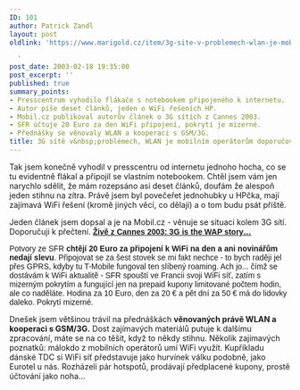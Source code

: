 ```yaml
---
ID: 101
author: Patrick Zandl
layout: post
oldlink: 'https://www.marigold.cz/item/3g-site-v-problemech-wlan-je-mobilnim-operatorum-doporucovano

  '
post_date: 2003-02-18 19:35:00
post_excerpt: ''
published: true
summary_points:
- Presscentrum vyhodilo flákače s notebookem připojeného k internetu.
- Autor píše deset článků, jeden o WiFi řešeních HP.
- Mobil.cz publikoval autorův článek o 3G sítích z Cannes 2003.
- SFR účtuje 20 Euro za den WiFi připojení, pokrytí je mizerné.
- Přednášky se věnovaly WLAN a kooperaci s GSM/3G.
title: 3G sítě v&nbsp;problémech, WLAN je mobilním operátorům doporučováno
---
```


<p>
Tak jsem konečně vyhodil v presscentru od internetu jednoho hocha, co se tu evidentně flákal a připojil se vlastním notebookem. Chtěl jsem vám jen narychlo sdělit, že mám rozepsáno asi deset článků, doufám že alespoň jeden stihnu na zítra. Právě jsem byl povečeřet jednohubky u HPčka, mají zajímavá WiFi řešení (kromě jiných věcí, co dělají) a o tom budu psát příště. </p>

<p>
Jeden článek jsem dopsal a je na Mobil.cz - věnuje se situaci kolem 3G sítí. Doporučuji k přečtení. <STRONG><FONT face=Arial><A href="http://www.mobil.cz/aktuality/vystavy/cannes030218.html" target=_blank><STRONG><FONT face=Arial>Živě z Cannes 2003: 3G is the WAP story&#8230;</FONT></STRONG></A></FONT></STRONG></p>

<p>
<FONT face=Arial>Potvory ze SFR <STRONG>chtějí 20 Euro za připojení k WiFi na den a ani novinářům nedají slevu</STRONG>. Připojovat se za šest stovek se mi fakt nechce - to bych raději jel přes GPRS, kdyby tu T-Mobile fungoval ten slíbený roaming. Ach jo... čímž se dostávám k WiFi aktualitě - SFR spouští ve Francii svoji WiFi síť, zatím s mizerným pokrytím a fungující jen na prepaid kupony limitované počtem hodin, ale co naděláte. Hodina za 10 Euro, den za 20 &#8364; a pět dní za 50 &#8364; má do lidovky daleko. Pokrytí mizerné. </FONT></p>

<p>
Dnešek jsem většinou trávil na přednáškách <STRONG>věnovaných právě WLAN a kooperaci s GSM/3G.</STRONG> Dost zajímavých materiálů putuje k dalšímu zpracování, máte se na co těšit, když to někdy stihnu. Několik zajímavých poznatků: málokdo z mobilních operátorů umí WiFi využít. Kupříkladu dánské TDC si WiFi síť představuje jako hurvínek válku podobně, jako Eurotel u nás. Rozházeli pár hotspotů, prodávají předplacené kupony, prostě účtování jako noha... <FONT face=Arial><BR></p>

<p>
</FONT>&#160;</p>